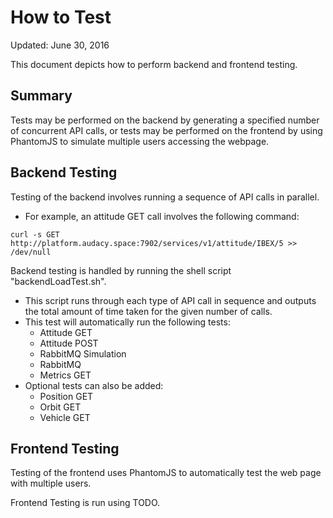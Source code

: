 # How to Test
Updated: June 30, 2016

This document depicts how to perform backend and frontend testing.

## Summary
Tests may be performed on the backend by generating a specified number of concurrent API calls, or tests may be performed on the frontend by using PhantomJS to simulate multiple users accessing the webpage.

## Backend Testing
Testing of the backend involves running a sequence of API calls in parallel.

* For example, an attitude GET call involves the following command:
```
curl -s GET http://platform.audacy.space:7902/services/v1/attitude/IBEX/5 >> /dev/null
```

Backend testing is handled by running the shell script "backendLoadTest.sh".
* This script runs through each type of API call in sequence and outputs the total amount of time taken for the given number of calls.
* This test will automatically run the following tests:
  - Attitude GET
  - Attitude POST
  - RabbitMQ Simulation
  - RabbitMQ
  - Metrics GET
* Optional tests can also be added:
  - Position GET
  - Orbit GET
  - Vehicle GET

## Frontend Testing
Testing of the frontend uses PhantomJS to automatically test the web page with multiple users.

Frontend Testing is run using TODO.


